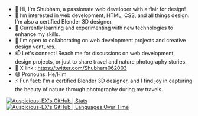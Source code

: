 - 👋 Hi, I'm Shubham, a passionate web developer with a flair for design! 
- 👀 I’m interested in web development, HTML, CSS, and all things design. I'm also a certified Blender 3D designer.
- 🌱 Currently learning and experimenting with new technologies to enhance my skills.
- 💞️ I'm open to collaborating on web development projects and creative design ventures.
- 📫 Let's connect! Reach me for discussions on web development, design projects, or just to share travel and nature photography stories.
- 🦜 X link : https://twitter.com/Shubham062003
- 😄 Pronouns: He/Him
- ⚡ Fun fact: I'm a certified Blender 3D designer, and I find joy in capturing the beauty of nature through photography during my travels.


<!---
Auspicious-EX/Auspicious-EX is a ✨ special ✨ repository because its `README.md` (this file) appears on your GitHub profile.
You can click the Preview link to take a look at your changes.
--->


[![Auspicious-EX's GitHub | Stats](https://stats.quine.sh/Auspicious-EX/github?theme=dark)](https://quine.sh?utm_source=widgets&utm_campaign=Auspicious-EX)
[![Auspicious-EX's GitHub | Languages Over Time](https://stats.quine.sh/Auspicious-EX/languages-over-time?theme=dark)](https://quine.sh?utm_source=widgets&utm_campaign=Auspicious-EX)

